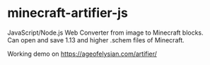 # minecraft-artifier-js
JavaScript/Node.js Web Converter from image to Minecraft blocks.<br>
Can open and save 1.13 and higher .schem files of Minecraft.

Working demo on https://ageofelysian.com/artifier/
